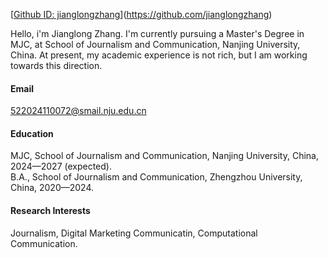 

[[Github ID: jianglongzhang](https://github.com/jianglongzhang/jianglongzhang.github.io)](https://github.com/jianglongzhang)

Hello, i'm Jianglong Zhang. I'm currently pursuing a Master's Degree in MJC, at School of Journalism and Communication, Nanjing University, China. At present, my academic experience is not rich, but I am working towards this direction.

#### Email
522024110072@smail.nju.edu.cn

#### Education
MJC, School of Journalism and Communication, Nanjing University, China, 2024—2027 (expected).\
B.A., School of Journalism and Communication, Zhengzhou University, China, 2020—2024.

#### Research Interests
Journalism, Digital Marketing Communicatin, Computational Communication.


